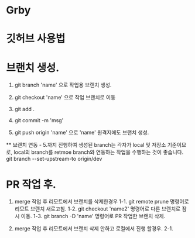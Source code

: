 # Grby

# 깃허브 사용법 

#
#
#

# 브랜치 생성.

1. git branch 'name' 으로 작업용 브랜치 생성.

2. git checkout 'name' 으로 작업 브랜치로 이동

3. git add . 

4. git commit -m 'msg'

5. git push origin 'name' 으로 'name' 원격지에도 브랜치 생성.

** 브랜치 연동 - 5.까지 진행하여 생성된 branch는 각자가 local 및 저장소 기준이므로, local의 branch를 retmoe branch와 연동하는 작업을 수행하는 것이 좋습니다.
git branch --set-upstream-to origin/dev



# PR 작업 후. 

1. merge 작업 후 리모트에서 브랜치를 삭제한경우
    1-1. git remote prune 명령어로 리모트 브랜치 새로고침.
    1-2. git checkout 'name2' 명령어로 다른 브랜치로 잠시 이동.
    1-3. git branch -D 'name' 명령어로 PR 작업한 브랜치 삭제.


2. merge 작업 후 리모트에서 브랜치 삭제 안하고 로컬에서 진행 할경우.
    2-1.   